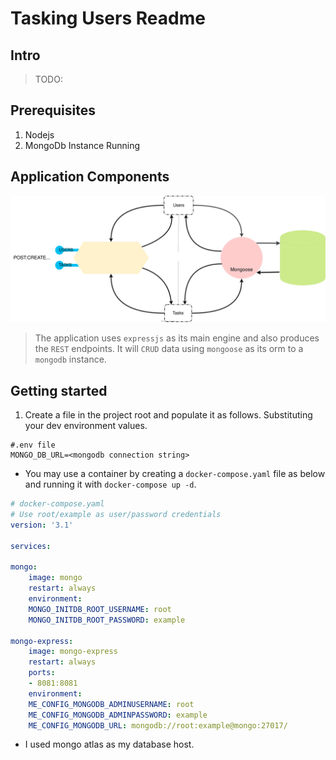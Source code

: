 # Tasking Users Readme

## Intro

> TODO:

## Prerequisites

1. Nodejs
2. MongoDb Instance Running

## Application Components

![Tasking Users Components](./assets/tasking-users-tech-stack.drawio.svg)

> The application uses `expressjs` as its main engine and also produces the `REST` endpoints. It will `CRUD` data using `mongoose` as its orm to a `mongodb` instance.

## Getting started

1. Create a file in the project root and populate it as follows. Substituting your dev environment values.

```env
#.env file
MONGO_DB_URL=<mongodb connection string>
```

- You may use a container by creating a `docker-compose.yaml` file as below and running it with `docker-compose up -d`.
  
```yaml
# docker-compose.yaml
# Use root/example as user/password credentials
version: '3.1'

services:

mongo:
    image: mongo
    restart: always
    environment:
    MONGO_INITDB_ROOT_USERNAME: root
    MONGO_INITDB_ROOT_PASSWORD: example

mongo-express:
    image: mongo-express
    restart: always
    ports:
    - 8081:8081
    environment:
    ME_CONFIG_MONGODB_ADMINUSERNAME: root
    ME_CONFIG_MONGODB_ADMINPASSWORD: example
    ME_CONFIG_MONGODB_URL: mongodb://root:example@mongo:27017/
```

- I used mongo atlas as my database host.

    

